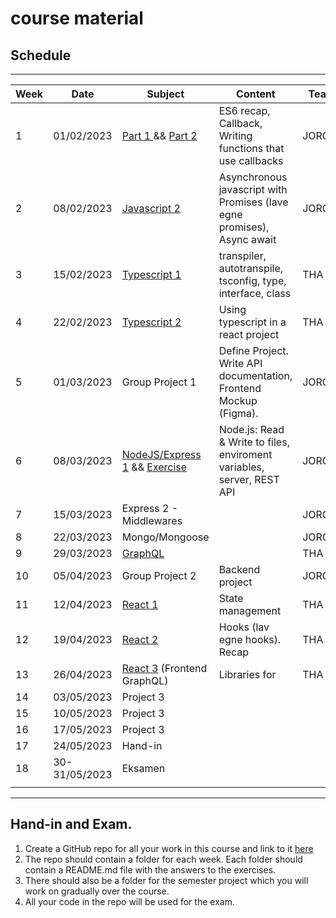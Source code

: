 # course material

## Schedule

***

| Week | Date           | Subject                                                                    | Content                                                                 | Teacher |
| --- |----------------|----------------------------------------------------------------------------|-------------------------------------------------------------------------| --- |
| 1 | 01/02/2023     | [Part 1 ](week1_js/RECAP_CALLBACKS.md) && [Part 2 ](week1_js/RECAP_ES6.md) | ES6 recap, Callback, Writing functions that use callbacks               | JORG |
| 2 | 08/02/2023     | [Javascript 2](week2_js/PROMISES.md)                                       | Asynchronous javascript with Promises (lave egne promises), Async await | JORG |
| 3 | 15/02/2023     | [Typescript 1](week3_ts/README.md)                                         | transpiler, autotranspile, tsconfig, type, interface, class             | THA |
| 4 | 22/02/2023     | [Typescript 2](week4_ts2/README.md)                                        | Using typescript in a react project                                     | THA |
| 5 | 01/03/2023     | Group Project 1                                                            | Define Project. Write API documentation, Frontend Mockup (Figma).       | JORG/THA |
| 6 | 08/03/2023 | [NodeJS/Express 1](week6_node/README.md) && [Exercise](week6_node/EXERCISE.md)                   | Node.js: Read & Write to files, enviroment variables, server, REST API  | JORG |
| 7 | 15/03/2023     | Express 2 - Middlewares                                                    |                                                                         | JORG |
| 8 | 22/03/2023     | Mongo/Mongoose                                                             |                                                                         | JORG |
| 9 | 29/03/2023     | [GraphQL](week9_graphql/README.md)                                         |                                                                         | THA |
| 10 | 05/04/2023     | Group Project 2                                                            | Backend project                                                         | JORG/THA |
| 11 | 12/04/2023     | [React 1](week11_state_management/README.md)                               | State management                                                        | THA |
| 12 | 19/04/2023     | [React 2](week12_react_hooks/README.md)                                    | Hooks (lav egne hooks). Recap                                           | THA  |
| 13 | 26/04/2023     | [React 3](week13_graphql2/README.md) (Frontend GraphQL)                    | Libraries for                                                           | THA |
| 14 | 03/05/2023     | Project 3                                                                  |                                                                         |  |
| 15 | 10/05/2023     | Project 3                                                                  |                                                                         |  |
| 16 | 17/05/2023     | Project 3                                                                  |                                                                         |  |
| 17 | 24/05/2023     | Hand-in                                                                    |                                                                         |  |
| 18 | 30-31/05/2023     | Eksamen                                                                    |                                                                         | |
|  |                |                                                                            |                                                                         |  |


***
## Hand-in and Exam.
1. Create a GitHub repo for all your work in this course and link to it [here](https://docs.google.com/spreadsheets/d/1IKFYbYwqUlZ0sUaFcLaxl154NgoaRl0g57yY6k3ipo0/edit?usp=sharing)
2. The repo should contain a folder for each week. Each folder should contain a README.md file with the answers to the exercises.
3. There should also be a folder for the semester project which you will work on gradually over the course.
4. All your code in the repo will be used for the exam.
